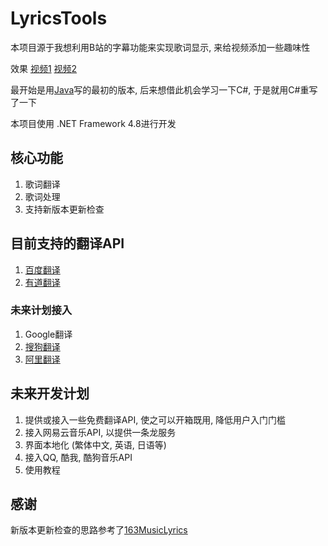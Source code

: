 # LyricsTools

本项目源于我想利用B站的字幕功能来实现歌词显示, 来给视频添加一些趣味性

效果 [视频1](https://www.bilibili.com/video/BV1h3411y7XP/) [视频2](https://www.bilibili.com/video/BV1Po4y1U7N7/)

最开始是用[Java](https://github.com/textGamex/bilibiliVideoSubtitleTool)写的最初的版本, 后来想借此机会学习一下C#, 于是就用C#重写了一下

本项目使用 .NET Framework 4.8进行开发
## 核心功能

1. 歌词翻译
2. 歌词处理
3. 支持新版本更新检查

## 目前支持的翻译API

1. [百度翻译](https://fanyi-api.baidu.com/)
2. [有道翻译](https://ai.youdao.com/)

### 未来计划接入

1. Google翻译
2. [搜狗翻译](https://deepi.sogou.com/)
3. [阿里翻译](https://translate.alibaba.com/)

## 未来开发计划

1. 提供或接入一些免费翻译API, 使之可以开箱既用, 降低用户入门门槛
2. 接入网易云音乐API, 以提供一条龙服务
3. 界面本地化 (繁体中文, 英语, 日语等)
4. 接入QQ, 酷我, 酷狗音乐API
5. 使用教程

## 感谢

新版本更新检查的思路参考了[163MusicLyrics](https://github.com/jitwxs/163MusicLyrics)
